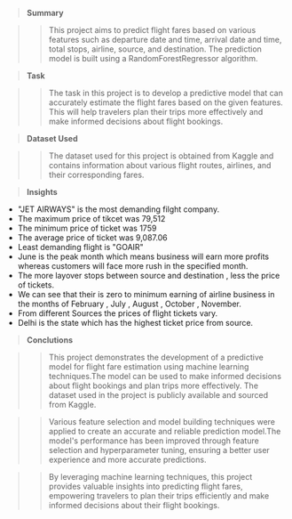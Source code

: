 >**Summary** 

>> This project aims to predict flight fares based on various features such as departure date and time, arrival date and time, total stops, airline, source, and destination. The prediction model is built using a RandomForestRegressor algorithm.

>**Task**

>>The task in this project is to develop a predictive model that can accurately estimate the flight fares based on the given features. This will help travelers plan their trips more effectively and make informed decisions about flight bookings.

>**Dataset Used** 

>>The dataset used for this project is obtained from Kaggle and contains information about various flight routes, airlines, and their corresponding fares. 

>**Insights**

* "JET AIRWAYS" is the most demanding filght company.
* The maximum price of tikcet was 79,512
* The minimum price of ticket was 1759
* The average price of ticket was 9,087.06
* Least demanding flight is "GOAIR"
* June is the peak month which means business will earn more profits whereas customers will face more rush in the specified month.
* The more layover stops between source and destination , less the price of tickets.
* We can see that their is zero to minimum earning of airline business in the months of February , July , August , October , November.
* From different Sources the prices of flight tickets vary.
* Delhi is the state which has the highest ticket price from source.

>**Conclutions**

>>This project demonstrates the development of a predictive model for flight fare estimation using machine learning techniques.The model can be used to make informed decisions about flight bookings and plan trips more effectively. The dataset used in the project is publicly available and sourced from Kaggle.

>>Various feature selection and model building techniques were applied to create an accurate and reliable prediction model.The model's performance has been improved through feature selection and hyperparameter tuning, ensuring a better user experience and more accurate predictions.

>>By leveraging machine learning techniques, this project provides valuable insights into predicting flight fares, empowering travelers to plan their trips efficiently and make informed decisions about their flight bookings.

